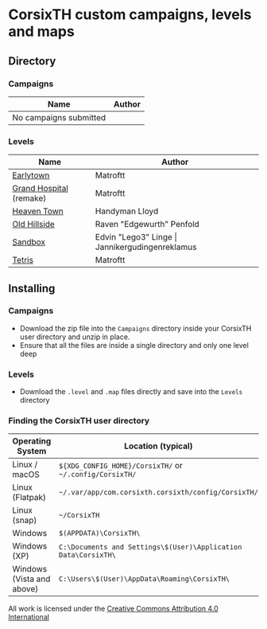 # CorsixTH custom campaigns, levels and maps

## Directory

### Campaigns

| Name                   | Author |
|------------------------|--------|
| No campaigns submitted |        |

### Levels

| Name                                             | Author                                          |
|--------------------------------------------------|-------------------------------------------------|
| [Earlytown](Levels/Earlytown/)                   | Matroftt                                        |
| [Grand Hospital](Levels/GrandHospital/) (remake) | Matroftt                                        |
| [Heaven Town](Levels/HeavenTown/)                | Handyman Lloyd                                  |
| [Old Hillside](Levels/OldHillside/)              | Raven "Edgewurth" Penfold                       |
| [Sandbox](Levels/Sandbox/)                       | Edvin "Lego3" Linge \| Jannikergudingenreklamus |
| [Tetris](Levels/Tetris/)                         | Matroftt                                        |

## Installing

### Campaigns

- Download the zip file into the `Campaigns` directory inside your CorsixTH user directory and unzip in place.
- Ensure that all the files are inside a single directory and only one level deep

### Levels

- Download the `.level` and `.map` files directly and save into the `Levels` directory

### Finding the CorsixTH user directory

| Operating System          | Location (typical)                                             |
|---------------------------|----------------------------------------------------------------|
| Linux / macOS             | `${XDG_CONFIG_HOME}/CorsixTH/` or `~/.config/CorsixTH/`        |
| Linux (Flatpak)           | `~/.var/app/com.corsixth.corsixth/config/CorsixTH/`            |
| Linux (snap)              | `~/CorsixTH`                                                   |
| Windows                   | `$(APPDATA)\CorsixTH\`                                         |
| Windows (XP)              | `C:\Documents and Settings\$(User)\Application Data\CorsixTH\` |
| Windows (Vista and above) | `C:\Users\$(User)\AppData\Roaming\CorsixTH\`                   |

All work is licensed under the [Creative Commons Attribution 4.0 International](https://creativecommons.org/licenses/by/4.0/)
